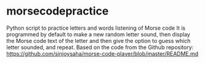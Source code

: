 # morsecodepractice
Python script to practice letters and words listening of Morse code
It is programmed by default to make a new random letter sound, then display the Morse code text of the letter and then give the option to guess which letter sounded, and repeat.
Based on the code from the Github repository: https://github.com/sinjoysaha/morse-code-player/blob/master/README.md
